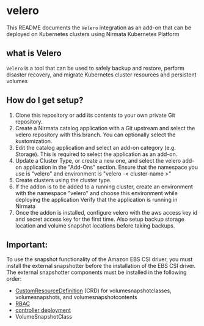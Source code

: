 # velero
This README documents the `Velero` integration as an add-on that can be deployed on Kubernetes clusters using Nirmata Kubernetes Platform

## what is Velero
`Velero` is a tool that can be used to safely backup and restore, perform disaster recovery, and migrate Kubernetes cluster resources and persistent volumes

## How do I get setup?

1. Clone this repository or add its contents to your own private Git repository.
2. Create a Nirmata catalog application with a Git upstream and select the velero repository with this branch. You can optionally select the kustomization.
3. Edit the catalog application and select an add-on category (e.g. Storage). This is required to select the application as an add-on.
4. Update a Cluster Type, or create a new one, and select the velero add-on application in the "Add-Ons" section. Ensure that the namespace you use is "velero" and environment is "velero -< cluster-name >"
5. Create clusters using the cluster type.
6. If the addon is to be added to a running cluster, create an environment with the namespace "velero" and choose this environment while deploying the application
Verify that the application is running in Nirmata
7. Once the addon is installed, configure velero with the aws access key id and secret access key for the first time. Also setup backup storage location and volume snapshot locations before taking backups. 

## Important:

To use the snapshot functionality of the Amazon EBS CSI driver, you must install the external snapshotter before the installation of the EBS CSI driver. The external snapshotter components must be installed in the following order:
* [CustomResourceDefinition](https://github.com/kubernetes-csi/external-snapshotter/tree/master/client/config/crd) (CRD) for volumesnapshotclasses, volumesnapshots, and volumesnapshotcontents
* [RBAC](https://github.com/kubernetes-csi/external-snapshotter/blob/master/deploy/kubernetes/snapshot-controller/rbac-snapshot-controller.yaml)
* [controller deployment](https://github.com/kubernetes-csi/external-snapshotter/blob/master/deploy/kubernetes/snapshot-controller/setup-snapshot-controller.yaml)
* VolumeSnapshotClass

